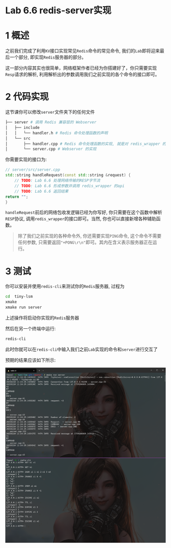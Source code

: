 # Lab 6.6 redis-server实现
# 1 概述
之前我们完成了利用`KV`接口实现常见`Redis`命令的常见命令, 我们的`Lab`即将迎来最后一个部分, 即实现`Redis`服务器的部分。

这一部分内容其实也很简单，网络框架作者已经为你搭建好了，你只需要实现`Resp`请求的解析, 利用解析出的参数调用我们之前实现的各个命令的接口即可。

# 2 代码实现
这节课你可以修改`server`文件夹下的任何文件
```bash
├── server # 调用 Redis 兼容层的 Webserver
│   ├── include
│   │   └── handler.h # Redis 命令处理函数的声明
│   └── src
│       ├── handler.cpp # Redis 命令处理函数的实现, 就是对 redis_wrapper 的转发
│       └── server.cpp # Webserver 的实现
```

你需要实现的接口为:
```cpp
// server/src/server.cpp
std::string handleRequest(const std::string &request) {
    // TODO: Lab 6.6 处理网络传输的RESP字节流
    // TODO: Lab 6.6 形成参数并调用 redis_wrapper 的api
    // TODO: Lab 6.6 返回结果
return "";
}
```

`handleRequest`前后的网络包收发逻辑已经为你写好, 你只需要在这个函数中解析`RESP`协议, 调用`redis_wrapper`的接口即可。当然, 你也可以直接新增各种辅助函数。

> 除了我们之前实现的各种命令外, 你还需要实现`PING`命令, 这个命令不需要任何参数, 只需要返回`"+PONG\r\n"`即可。其内在含义表示服务器正在运行。

# 3 测试
你可以安装并使用`redis-cli`来测试你的`Redis`服务器, 过程为
```bash
cd  tiny-lsm
xmake
xmake run server
```
上述操作将启动你实现的`Redis`服务器

然后在另一个终端中运行:
```bash
redis-cli 
```
此时你就可以在`redis-cli`中输入我们之前`Lab`实现的命令和`server`进行交互了

预期的结果应该如下所示:

![redis-example](../images/lab6/redis-example.png)
